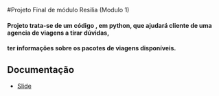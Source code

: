 
#Projeto Final de módulo Resilia (Modulo 1)

#### Projeto trata-se de um código , em python, que ajudará cliente de uma agencia de viagens a tirar dúvidas, 
#### ter informações sobre os pacotes de viagens disponíveis.


## Documentação 

- [Slide]((https://www.canva.com/design/DAFD-2qsSFE/kstZwMj1vHK-mlxpjh3wxg/edit))
